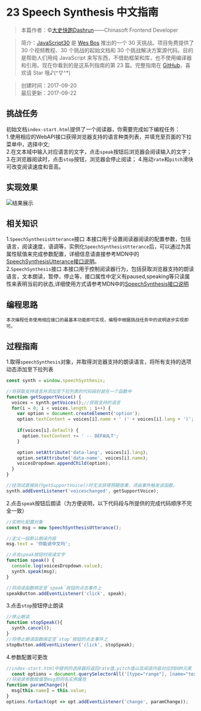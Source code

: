 # 23 Speech Synthesis 中文指南

> 本篇作者：©[大史快跑Dashrun](https://github.com/dashrun)——Chinasoft Frontend Developer

> 简介：[JavaScript30](https://javascript30.com) 是 [Wes Bos](https://github.com/wesbos) 推出的一个 30 天挑战。项目免费提供了 30 个视频教程、30 个挑战的起始文档和 30 个挑战解决方案源代码。目的是帮助人们用纯 JavaScript 来写东西，不借助框架和库，也不使用编译器和引用。现在你看到的是这系列指南的第 23 篇。完整指南在 [GitHub](https://github.com/soyaine/JavaScript30)，喜欢请 Star 哦♪(^∇^*)

> 创建时间：2017-09-20   
最后更新：2017-09-22

## 挑战任务
初始文档`index-start.html`提供了一个阅读器，你需要完成如下编程任务：   
1.使用相应的WebAPI接口获得浏览器支持的语言种类列表，并填充至页面的下拉菜单中，选择中文;   
2.在文本域中输入对应语言的文字，点击`speak`按钮后浏览器会阅读输入的文字；   
3.在浏览器阅读时，点击`stop`按钮，浏览器会停止阅读；
4.拖动`rate`和`pitch`滑块可改变阅读速度和音高。

## 实现效果
![结果展示](https://github.com/dashrun/vanilla-javascript-30/blob/master/23%20-%20Speech%20Synthesis/effects.png)

## 相关知识
1.`SpeechSynthesisUtterance`接口
       本接口用于设置阅读器阅读的配置参数，包括语言，阅读速度，语调等，实例化`SpeechSynthesisUtterance`后，可以通过为其属性赋值来完成参数配置，详细信息请直接参考MDN中的[SpeechSynthesisUtterance接口说明](https://developer.mozilla.org/en-US/docs/Web/API/SpeechSynthesisUtterance)。   
2.`SpeechSynthesis`接口
       本接口用于控制阅读器行为，包括获取浏览器支持的朗读语言，文本朗读，暂停，停止等，接口属性中定义有paused,speaking等只读属性来表明当前的状态,详细使用方式请参考MDN中的[SpeechSynthesis接口说明](https://developer.mozilla.org/en-US/docs/Web/API/SpeechSynthesis)

## 编程思路
    本次编程任务使用相应接口的最基本功能即可实现，编程中根据挑战任务中的说明逐步实现即可。

## 过程指南
1.取得`speechSynthesis`对象，并取得浏览器支持的朗读语言，将所有支持的选项动态添加至下拉列表
```js
const synth = window.speechSynthesis;

//将获取支持语言并添加至下拉列表的代码段封装在一个函数中
function getSupportVoice() {
  voices = synth.getVoices();//获取支持的语言
  for(i = 0; i < voices.length ; i++) {
    var option = document.createElement('option');
    option.textContent = voices[i].name + ' (' + voices[i].lang + ')';
   
    if(voices[i].default) {
      option.textContent += ' -- DEFAULT';
    }

    option.setAttribute('data-lang', voices[i].lang);
    option.setAttribute('data-name', voices[i].name);
    voicesDropdown.appendChild(option);
  }
}

//经测试直接执行getSupportVoice()时无法获得预期效果，须由事件触发该函数。
synth.addEventListener('voiceschanged', getSupportVoice);
```   
2.点击`speak`按钮后朗读（为方便说明，以下代码段与所提供的完成代码顺序不完全一致）   
```js
//实例化配置对象
const msg = new SpeechSynthesisUtterance();

//定义一段默认朗读内容
msg.text = '你能说中文吗';

//点击speak按钮时阅读文字
function speak() {
  console.log(voicesDropdown.value);
  synth.speak(msg);
}

//将阅读函数绑定至`speak`按钮的点击事件上
speakButton.addEventListener('click', speak);
```   
3.点击`stop`按钮停止朗读
```js
//停止朗读
function stopSpeak(){
  synth.cancel();
}
//将停止朗读函数绑定至`stop`按钮的点击事件上
stopButton.addEventListener('click', stopSpeak);
```   
4.参数配置可更改   
```js
//index-start.html中提供的选择器将返回rate值,pitch值以及阅读内容对应的DOM元素
  const options = document.querySelectorAll('[type="range"], [name="text"]');
//将阅读参数赋值至msg的同名实例属性
function paramChange(){
  msg[this.name] = this.value;
}
options.forEach(opt => opt.addEventListener('change', paramChange));
```




